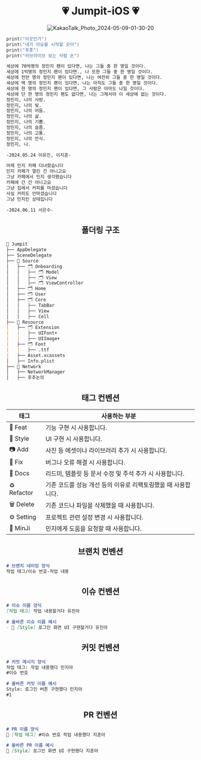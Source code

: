 
<div align="center">

# 💗 Jumpit-iOS 💗

![KakaoTalk_Photo_2024-05-09-01-30-20](https://github.com/NOW-SOPT-APP8-JUMPIT/Jumpit-iOS/assets/80394340/e7d8fc37-ac3e-4991-ac8f-323505282c52)

</div>

```swift
print("이곳인가")
print("내가 아요를 시작할 곳이")
print("후훗")
print("러브라이브 보는 사람 손")
```

```markdown
세상에 70억명의 정민지 팬이 있다면, 나는 그들 중 한 명일 것이다.
세상에 1억명의 정민지 팬이 있다면., 나 또한 그들 중 한 명일 것이다.
세상에 천만 명의 정민지 팬이 있다면, 나는 여전히 그들 중 한 명일 것이다.
세상에 백 명의 정민지 팬이 있다면, 나는 아직도 그들 중 한 명일 것이다.
세상에 한 명의 정민지 팬이 있다면, 그 사람은 아마도 나일 것이다.
세상에 단 한 명의 정민지 팬도 없다면, 나는 그제서야 이 세상에 없는 것이다.
정민지, 나의 사랑.
정민지, 나의 빛.
정민지, 나의 어둠.
정민지, 나의 삶.
정민지, 나의 기쁨.
정민지, 나의 슬픔.
정민지, 나의 고통.
정민지, 나의 안식.
정민지, 나.

-2024.05.24 이유진, 이지훈-
```
```markdown
어제 민지 카페 다녀왔습니다
민지 카페가 열린 건 아니고요
그냥 카페에서 민지 생각했습니다
카페에 간 건 아니고요
그냥 집에서 커피를 마셨습니다
사실 커피도 안마셨습니다
그냥 민지인 상태입니다

-2024.06.11 서은수-
```

<div align="center">

## 폴더링 구조

</div>

```markdown
📁 Jumpit
├── AppDelegate
├── SceneDelegate
├── 📁 Source
│   ├── 🗂️ Onboarding
│   │   ├── 🗂️ Model
│   │   ├── 🗂️ View
│   │   ├── 🗂️ ViewController
│   ├── 🗂️ Home
│   ├── 🗂️ User
│   ├── 🗂️ Core
│   │   ├── TabBar
│   │   ├── View
│   │   ├── Cell
├── 📁 Resource
|   ├── 🗂️ Extension
|   |   ├── UIFont+
|   |   ├── UIImage+
|   ├── 🗂️ Font
|   |   ├── .ttf
|   ├── Asset.xcassets
│   ├── Info.plist
├── 📁 Network
│   ├── NetworkManager
│   ├── 후추논의

```

<div align="center">

## 태그 컨벤션

| 태그 | 사용하는 부분 |
| --- | --- |
| 🧃 Feat | 기능 구현 시 사용합니다. |
| 🍎 Style | UI 구현 시 사용합니다. |
| 📷 Add | 사진 등 에셋이나 라이브러리 추가 시 사용합니다. |
| 🔧 Fix | 버그나 오류 해결 시 사용합니다. |
| 📃 Docs | 리드미, 템플릿 등 문서 수정 및 주석 추가 시 사용합니다. |
| ♻️ Refactor | 기존 코드를 성능 개선 등의 이유로 리팩토링했을 때 사용합니다. |
| 🗑️ Delete | 기존 코드나 파일을 삭제했을 때 사용합니다. |
| ⚙️ Setting | 프로젝트 관련 설정 변경 시 사용합니다. |
| 👼 MinJi | 민지에게 도움을 요청할 때 사용합니다. |

## 브랜치 컨벤션

</div>

```markdown
# 브랜치 네이밍 양식
작업 태그/이슈 번호-작업 내용

```

<div align="center">

## 이슈 컨벤션

</div>

```markdown
# 이슈 이름 양식
[작업 태그] 작업 내용할거다 유진아

# 올바른 이슈 이름 예시
- 🍎 [Style] 로그인 화면 UI 구현할거다 유진아

```
<div align="center">

## 커밋 컨벤션

</div>

```markdown
# 커밋 메시지 양식
작업 태그: 작업 내용했다 민지야
#이슈 번호

# 올바른 커밋 이름 예시
Style: 로그인 버튼 구현했다 민지야
#1

```

<div align="center">

## PR 컨벤션

</div>

```markdown
# PR 이름 양식
🍎 [작업 태그] #이슈 번호 작업 내용했다 지훈아

# 올바른 PR 이름 예시
🍎 [Style] 로그인 화면 UI 구현했다 지훈아

```

</div>
